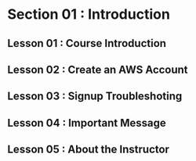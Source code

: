 # Section 01 : Introduction
## Lesson 01 : Course Introduction

## Lesson 02 : Create an AWS Account

## Lesson 03 : Signup Troubleshoting

## Lesson 04 : Important Message

## Lesson 05 : About the Instructor
